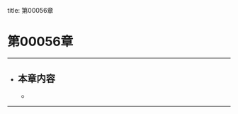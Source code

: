 title: 第00056章
# 第00056章
-------------------------------------------------
- 本章内容
    - 
    - 
-------------------------------------------------
